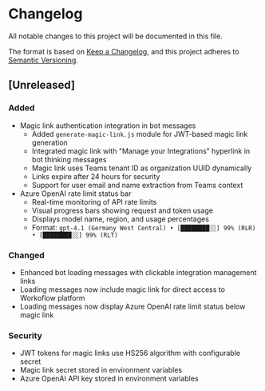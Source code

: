 # Changelog

All notable changes to this project will be documented in this file.

The format is based on [Keep a Changelog](https://keepachangelog.com/en/1.0.0/),
and this project adheres to [Semantic Versioning](https://semver.org/spec/v2.0.0.html).

## [Unreleased]

### Added
- Magic link authentication integration in bot messages
  - Added `generate-magic-link.js` module for JWT-based magic link generation
  - Integrated magic link with "Manage your Integrations" hyperlink in bot thinking messages
  - Magic link uses Teams tenant ID as organization UUID dynamically
  - Links expire after 24 hours for security
  - Support for user email and name extraction from Teams context
- Azure OpenAI rate limit status bar
  - Real-time monitoring of API rate limits
  - Visual progress bars showing request and token usage
  - Displays model name, region, and usage percentages
  - Format: `gpt-4.1 (Germany West Central) • [████████░░] 99% (RLR) • [████████░░] 99% (RLT)`

### Changed
- Enhanced bot loading messages with clickable integration management links
- Loading messages now include magic link for direct access to Workoflow platform
- Loading messages now display Azure OpenAI rate limit status below magic link

### Security
- JWT tokens for magic links use HS256 algorithm with configurable secret
- Magic link secret stored in environment variables
- Azure OpenAI API key stored in environment variables